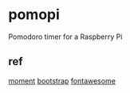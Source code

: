 # pomopi
Pomodoro timer for a Raspberry Pi


## ref
[moment](https://momentjs.com/docs/)
[bootstrap](https://getbootstrap.com/docs/4.3/getting-started/introduction/)
[fontawesome](https://fontawesome.com/how-to-use/on-the-web/referencing-icons/basic-use)
